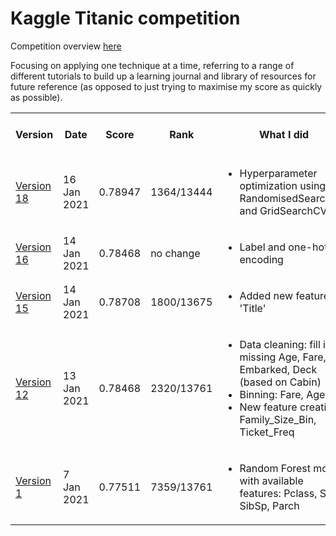 # Kaggle Titanic competition

Competition overview [here](https://www.kaggle.com/c/titanic/overview)

Focusing on applying one technique at a time, referring to a range of different tutorials to build up a learning journal and library of resources for future reference (as opposed to just trying to maximise my score as quickly as possible).

<table style="margin-left:auto; margin-right:auto">

  <tr>
    <th style="text-align:center">Version</th>
    <th style="text-align:center">Date</th>
    <th style="text-align:center">Score</th>
    <th style="text-align:center">Rank</th>
    <th style="text-align:center">What I did</th>
    <th style="text-align:center">Tutorials referred to</th>
  </tr>

  <tr>
    <td><a href="notebooks/Version_18.ipynb">Version 18</a></td>
    <td>16 Jan 2021</td>
    <td>0.78947</td>
    <td>1364/13444</td>
    <td>
      <ul>
        <li>Hyperparameter optimization using RandomisedSearchCV and GridSearchCV
      </ul>
    </td>
    <td>
      <a href="https://www.kaggle.com/mohitsital/random-forest-hyperparameter-tuning">Mohit</a><br>
      <a href="https://towardsdatascience.com/hyperparameter-tuning-the-random-forest-in-python-using-scikit-learn-28d2aa77dd74">Will Koehrsen</a><br>
      </td>
  </tr>

  <tr>
    <td><a href="notebooks/Version_16.ipynb">Version 16</a></td>
    <td>14 Jan 2021</td>
    <td>0.78468</td>
    <td>no change</td>
    <td>
      <ul>
        <li>Label and one-hot encoding
      </ul>
    </td>
    <td><a href="https://towardsdatascience.com/categorical-encoding-using-label-encoding-and-one-hot-encoder-911ef77fb5bd">Dinesh Yadav</a></td>
  </tr>

  <tr>
    <td><a href="notebooks/Version_15.ipynb">Version 15</a></td>
    <td>14 Jan 2021</td>
    <td>0.78708</td>
    <td>1800/13675</td>
    <td>
      <ul>
        <li>Added new feature 'Title'
      </ul>
    </td>
    <td><a href="https://towardsdatascience.com/machine-learning-with-the-titanic-dataset-7f6909e58280">Benedikt Droste</a></td>
  </tr>

  <tr>
    <td><a href="notebooks/Version_12.ipynb">Version 12</a></td>
    <td>13 Jan 2021</td>
    <td>0.78468</td>
    <td>2320/13761</td>
    <td>
      <ul>
        <li>Data cleaning: fill in missing Age, Fare, Embarked, Deck (based on Cabin)</li>
        <li>Binning: Fare, Age</li>
        <li>New feature creation: Family_Size_Bin, Ticket_Freq</li>
      </ul>
    </td>
    <td><a href="https://towardsdatascience.com/machine-learning-with-the-titanic-dataset-7f6909e58280">Benedikt Droste</a></td>
  </tr>

  <tr>
    <td><a href="notebooks/Version_1.ipynb">Version 1</a></td>
    <td>7 Jan 2021</td>
    <td>0.77511</td>
    <td>7359/13761</td>
    <td>
      <ul>
        <li>Random Forest model with available features: Pclass, Sex, SibSp, Parch</li>
      </ul>
    </td>
    <td><a href="https://www.kaggle.com/alexisbcook/titanic-tutorial">Alexis Cook</a></td>
  </tr>

</table>          